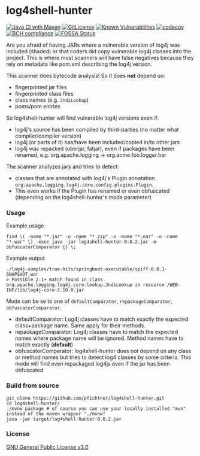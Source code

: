 # log4shell-hunter

[![Java CI with Maven](https://github.com/pfichtner/log4shell-hunter/actions/workflows/maven.yml/badge.svg)](https://github.com/pfichtner/log4shell-hunter/actions/workflows/maven.yml)
[![GitLicense](https://gitlicense.com/badge/pfichtner/log4shell-hunter)](https://gitlicense.com/license/pfichtner/log4shell-hunter)
[![Known Vulnerabilities](https://snyk.io/test/github/pfichtner/log4shell-hunter/badge.svg?targetFile=pom.xml)](https://snyk.io/test/github/pfichtner/log4shell-hunter?targetFile=pom.xml)
[![codecov](https://codecov.io/gh/pfichtner/log4shell-hunter/branch/main/graph/badge.svg?token=9KPRQO35RS)](https://codecov.io/gh/pfichtner/log4shell-hunter)
[![BCH compliance](https://bettercodehub.com/edge/badge/pfichtner/log4shell-hunter?branch=main)](https://bettercodehub.com/)
[![FOSSA Status](https://app.fossa.com/api/projects/git%2Bgithub.com%2Fpfichtner%2Flog4shell-hunter.svg?type=shield)](https://app.fossa.com/projects/git%2Bgithub.com%2Fpfichtner%2Flog4shell-hunter?ref=badge_shield)

Are you afraid of having JARs where a vulnerable version of log4j was included (shaded) or that coders did copy vulnerable log4j classes into the project. This is where most scanners will have false negatives because they rely on metadata like pom.xml describing the log4j version. 

This scanner does bytecode analysis! So it does **not** depend on: 
- fingerprinted jar files
- fingerprinted class files
- class names (e.g. ```JndiLookup```)
- poms/pom entries

So log4shell-hunter will find vulnerable log4j versions even if: 
- log4j's source has been compiled by third-parties (no matter what compiler/compiler version)
- log4j (or parts of it) has/have been included/copied in/to other jars
- log4j was repacked (uberjar, fatjar), even if packages have been renamed, e.g. org.apache.logging -> org.acme.foo.logger.bar

The scanner analyzes jars and tries to detect: 
- classes that are annotated with log4j's Plugin annotation ```org.apache.logging.log4j.core.config.plugins.Plugin```. 
- This even works if the Plugin has renamed or even obfuscated (depending on the log4shell-hunter's mode parameter)

### Usage
Example usage
```
find \( -name "*.jar" -o -name "*.zip" -o -name "*.ear" -o -name "*.war" \) -exec java -jar log4shell-hunter-0.0.2.jar -m obfuscatorComparator {} \;
```

Example output
```
./log4j-samples/true-hits/springboot-executable/spiff-0.0.1-SNAPSHOT.war
> Possible 2.1+ match found in class org.apache.logging.log4j.core.lookup.JndiLookup in resource /WEB-INF/lib/log4j-core-2.10.0.jar
```

Mode can be se to one of ```defaultComparator```, ```repackageComparator```, ```obfuscatorComparator```. 
- defaultComparator: Log4j classes have to match exactly the expected class+package name. Same apply for their methods. 
- repackageComparator: Log4j classes have to match the expected names where package name will be ignored. Method names have to match exactly (**default**)
- obfuscatorComparator: log4shell-hunter does not depend on any class or method names but tries to detect log4 classes by some criteria. This mode will find even repackaged log4js even if the jar has been obfuscated

### Build from source
```
git clone https://github.com/pfichtner/log4shell-hunter.git
cd log4shell-hunter/
./mvnw package # of course you can use your locally installed "mvn" instead of the maven wrapper "./mvnw"
java -jar target/log4shell-hunter-0.0.2.jar
```

### License
[GNU General Public License v3.0](LICENSE.txt)
